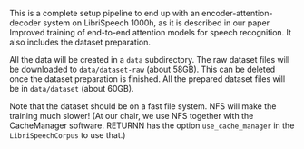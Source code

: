 This is a complete setup pipeline to end up with an encoder-attention-decoder system on LibriSpeech 1000h,
as it is described in our paper Improved training of end-to-end attention models for speech recognition.
It also includes the dataset preparation.

All the data will be created in a `data` subdirectory.
The raw dataset files will be downloaded to `data/dataset-raw` (about 58GB). This can be deleted once the dataset preparation is finished.
All the prepared dataset files will be in `data/dataset` (about 60GB).

Note that the dataset should be on a fast file system. NFS will make the training much slower!
(At our chair, we use NFS together with the CacheManager software.
 RETURNN has the option `use_cache_manager` in the `LibriSpeechCorpus` to use that.)
